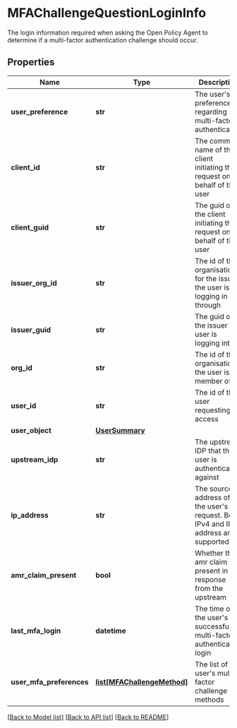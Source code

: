 # MFAChallengeQuestionLoginInfo

The login information required when asking the Open Policy Agent to determine if a multi-factor authentication challenge should occur.
## Properties
Name | Type | Description | Notes
------------ | ------------- | ------------- | -------------
**user_preference** | **str** | The user&#39;s preference regarding multi-factor authentication | [default to 'organisation_policy']
**client_id** | **str** | The common name of the client initiating the request on behalf of the user | 
**client_guid** | **str** | The guid of the client initiating the request on behalf of the user | 
**issuer_org_id** | **str** | The id of the organisation for the issuer the user is logging in through | 
**issuer_guid** | **str** | The guid of the issuer the user is logging into. | 
**org_id** | **str** | The id of the organisation the user is a member of | 
**user_id** | **str** | The id of the user requesting access | 
**user_object** | [**UserSummary**](UserSummary.md) |  | [optional] 
**upstream_idp** | **str** | The upstream IDP that the user is authenticating against | 
**ip_address** | **str** | The source ip address of the user&#39;s request. Both IPv4 and IPv6 address are supported | 
**amr_claim_present** | **bool** | Whether the amr claim is present in the response from the upstream | [default to False]
**last_mfa_login** | **datetime** | The time of the user&#39;s last successful multi-factor authenticated login | [optional] 
**user_mfa_preferences** | [**list[MFAChallengeMethod]**](MFAChallengeMethod.md) | The list of a user&#39;s multi-factor challenge methods | [optional] 

[[Back to Model list]](../README.md#documentation-for-models) [[Back to API list]](../README.md#documentation-for-api-endpoints) [[Back to README]](../README.md)


